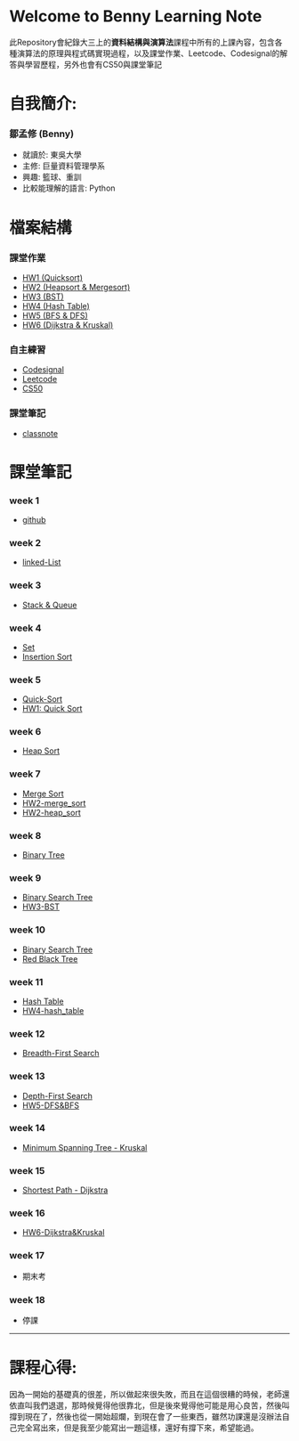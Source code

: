 # Welcome to Benny Learning Note 
此Repository會紀錄大三上的**資料結構與演算法**課程中所有的上課內容，包含各種演算法的原理與程式碼實現過程，以及課堂作業、Leetcode、Codesignal的解答與學習歷程，另外也會有CS50與課堂筆記

# 自我簡介:
### **鄒孟修** (Benny)
* 就讀於: 東吳大學
* 主修: 巨量資料管理學系
* 興趣: 籃球、重訓
* 比較能理解的語言: Python


# 檔案結構
### 課堂作業
- [HW1 (Quicksort)](HW1)
- [HW2 (Heapsort & Mergesort)](HW2)
- [HW3 (BST)](HW3)
- [HW4 (Hash Table)](HW4)
- [HW5 (BFS & DFS)](HW5)
- [HW6 (Dijkstra & Kruskal)](HW6)

### 自主練習
- [Codesignal](Codesignal)
- [Leetcode](Leetcode)
- [CS50](CS50)

### 課堂筆記
- [classnote](classnote)

# 課堂筆記
### week 1
- [github](https://github.com/Benny805038/benny/blob/master/classnote/Github.md)

### week 2
- [linked-List](https://github.com/Benny805038/benny/blob/master/classnote/LinkedList.md)

### week 3
- [Stack & Queue](https://github.com/Benny805038/benny/blob/master/classnote/Stack%20%26%20Queue.md)

### week 4
- [Set](https://github.com/Benny805038/benny/blob/master/classnote/Set.md) 
- [Insertion Sort](https://github.com/Benny805038/benny/blob/master/classnote/Insertion%20Sort.md) 

### week 5
- [Quick-Sort](https://github.com/Benny805038/benny/blob/master/classnote/Quick%20Sort.md)
- [HW1: Quick Sort](HW1)

### week 6
- [Heap Sort](https://github.com/Benny805038/benny/blob/master/classnote/Heap%20sort.md)

### week 7
- [Merge Sort](https://github.com/Benny805038/benny/blob/master/classnote/Merge%20Sort.md)
- [HW2-merge_sort](HW2)
- [HW2-heap_sort](HW2)

### week 8
- [Binary Tree](https://github.com/Benny805038/benny/blob/master/classnote/Binary%20Tree.md)

### week 9
- [Binary Search Tree](https://github.com/Benny805038/benny/blob/master/classnote/Binary%20Search%20Tree.md)
- [HW3-BST](HW3)

### week 10
- [Binary Search Tree](https://github.com/Benny805038/benny/blob/master/classnote/Binary%20Search%20Tree.md)
- [Red Black Tree](https://github.com/Benny805038/benny/blob/master/classnote/Red%20Black%20Tree.md)

### week 11 

- [Hash Table](https://github.com/Benny805038/benny/blob/master/classnote/Hash%20Table.md)
- [HW4-hash_table](HW4)

### week 12
- [Breadth-First Search](https://github.com/Benny805038/benny/blob/master/classnote/Breadth-First%20Search.md)

### week 13 
- [Depth-First Search](https://github.com/Benny805038/benny/blob/master/classnote/Depth-First%20Search.md)
- [HW5-DFS&BFS](HW5)

### week 14
- [Minimum Spanning Tree - Kruskal](https://github.com/Benny805038/benny/blob/master/classnote/Kruskal.md)

### week 15
- [Shortest Path - Dijkstra](https://github.com/Benny805038/benny/blob/master/classnote/Dijkstra.md)

### week 16
- [HW6-Dijkstra&Kruskal](HW6)

### week 17
- 期末考

### week 18
- 停課


---


# 課程心得:
因為一開始的基礎真的很差，所以做起來很失敗，而且在這個很糟的時候，老師還依直叫我們退選，那時候覺得他很靠北，但是後來覺得他可能是用心良苦，然後叫撐到現在了，然後也從一開始超爛，到現在會了一些東西，雖然功課還是沒辦法自己完全寫出來，但是我至少能寫出一題這樣，還好有撐下來，希望能過。
